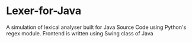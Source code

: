 # Lexer-for-Java

A simulation of lexical analyser built for Java Source Code using Python's regex module.
Frontend is written using Swing class of Java
